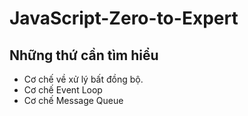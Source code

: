 # JavaScript-Zero-to-Expert

## Những thứ cần tìm hiểu

- Cơ chế về xử lý bất đồng bộ.
- Cơ chế Event Loop
- Cơ chế Message Queue

